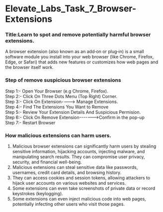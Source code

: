 # Elevate_Labs_Task_7_Browser-Extensions
### Title:Learn to spot and remove potentially harmful browser extensions.
A browser extension (also known as an add‑on or plug‑in) is a small software module you install into your web browser (like Chrome, Firefox, Edge, or Safari) that adds new features or customizes how web pages and the browser itself work.<br>
### Step of remove suspicious browser extensions<br>
Step 1:- Open Your Browser (e.g Chrome, Firefox).<br>
Step 2:- Click On Three Dots Menu (Top Right) Corner.<br>
Step 3:- Click On Extension----> Manage Extensions.<br>
Step 4:- Find The Extensions You Want to Remove<br>
Step 5:- Review Your Extension Details And Suspicious Permision.<br>
Step 6:- Click On Remove Extension------->Confirm in the pop-up<br>
Step 7:- Restart Browser<br>
### How malicious extensions can harm users.
1. Malicious browser extensions can significantly harm users by stealing sensitive information, hijacking accounts, injecting malware, and manipulating search results. They can compromise user privacy, security, and financial well-being. <br>
2. Malicious extensions can steal sensitive data like passwords, usernames, credit card details, and browsing history. <br>
3. They can access cookies and session tokens, allowing attackers to hijack user accounts on various websites and services. <br>
4. Some extensions can even take screenshots of private data or record keystrokes (keylogging).<br>
5. Some extensions can even inject malicious code into web pages, potentially infecting other users who visit those pages. <br>
